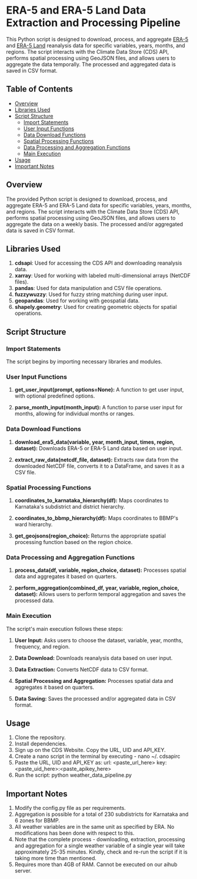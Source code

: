 # ERA-5 and ERA-5 Land Data Extraction and Processing Pipeline

This Python script is designed to download, process, and aggregate [ERA-5]([url](https://cds.climate.copernicus.eu/cdsapp#!/dataset/reanalysis-era5-single-levels)) and [ERA-5 Land]([url](https://cds.climate.copernicus.eu/cdsapp#!/dataset/reanalysis-era5-land?tab=overview)) reanalysis data for specific variables, years, months, and regions. The script interacts with the Climate Data Store (CDS) API, performs spatial processing using GeoJSON files, and allows users to aggregate the data temporally. The processed and aggregated data is saved in CSV format.

## Table of Contents

- [Overview](#overview)
- [Libraries Used](#libraries-used)
- [Script Structure](#script-structure)
  - [Import Statements](#import-statements)
  - [User Input Functions](#user-input-functions)
  - [Data Download Functions](#data-download-functions)
  - [Spatial Processing Functions](#spatial-processing-functions)
  - [Data Processing and Aggregation Functions](#data-processing-and-aggregation-functions)
  - [Main Execution](#main-execution)
- [Usage](#usage)
- [Important Notes](#important-notes)

## Overview

The provided Python script is designed to download, process, and aggregate ERA-5 and ERA-5 Land data for specific variables, years, months, and regions. The script interacts with the Climate Data Store (CDS) API, performs spatial processing using GeoJSON files, and allows users to aggregate the data on a weekly basis. The processed and/or aggregated data is saved in CSV format.

## Libraries Used

1. **cdsapi**: Used for accessing the CDS API and downloading reanalysis data.
2. **xarray**: Used for working with labeled multi-dimensional arrays (NetCDF files).
3. **pandas**: Used for data manipulation and CSV file operations.
4. **fuzzywuzzy**: Used for fuzzy string matching during user input.
5. **geopandas**: Used for working with geospatial data.
6. **shapely.geometry**: Used for creating geometric objects for spatial operations.

## Script Structure

### Import Statements

The script begins by importing necessary libraries and modules. 

### User Input Functions

1. **get_user_input(prompt, options=None):** A function to get user input, with optional predefined options.

2. **parse_month_input(month_input):** A function to parse user input for months, allowing for individual months or ranges.

### Data Download Functions

1. **download_era5_data(variable, year, month_input, times, region, dataset):** Downloads ERA-5 or ERA-5 Land data based on user input.

2. **extract_raw_data(netcdf_file, dataset):** Extracts raw data from the downloaded NetCDF file, converts it to a DataFrame, and saves it as a CSV file.

### Spatial Processing Functions

1. **coordinates_to_karnataka_hierarchy(df):** Maps coordinates to Karnataka's subdistrict and district hierarchy.

2. **coordinates_to_bbmp_hierarchy(df):** Maps coordinates to BBMP's ward hierarchy.

3. **get_geojsons(region_choice):** Returns the appropriate spatial processing function based on the region choice.

### Data Processing and Aggregation Functions

1. **process_data(df, variable, region_choice, dataset):** Processes spatial data and aggregates it based on quarters.

2. **perform_aggregation(combined_df, year, variable, region_choice, dataset):** Allows users to perform temporal aggregation and saves the processed data.

### Main Execution

The script's main execution follows these steps:

1. **User Input:** Asks users to choose the dataset, variable, year, months, frequency, and region.

2. **Data Download:** Downloads reanalysis data based on user input.

3. **Data Extraction:** Converts NetCDF data to CSV format.

4. **Spatial Processing and Aggregation:** Processes spatial data and aggregates it based on quarters.

5. **Data Saving:** Saves the processed and/or aggregated data in CSV format.

## Usage

1. Clone the repository.
2. Install dependencies.
3. Sign up on the CDS Website. Copy the URL, UID and API_KEY.
4. Create a nano script in the terminal by executing - nano ~/. cdsapirc
5. Paste the URL, UID and API_KEY as:
   url: <paste_url_here>
   key: <paste_uid_here>:<paste_apikey_here>
6. Run the script: python weather_data_pipeline.py

## Important Notes

1. Modify the config.py file as per requirements.
2. Aggregation is possible for a total of 230 subdistricts for Karnataka and 6 zones for BBMP.
3. All weather variables are in the same unit as specified by ERA. No modifications has been done with respect to this.
4. Note that the complete process - downloading, extraction, processing and aggregation for a single weather variable of a single year will take approximately 25-35 minutes. Kindly, check and re-run the script if it is taking more time than mentioned.
5. Requires more than 4GB of RAM. Cannot be executed on our aihub server.
